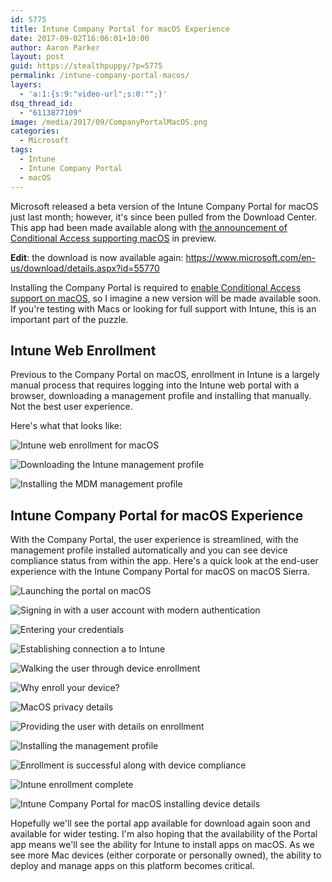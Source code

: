 ```yaml
---
id: 5775
title: Intune Company Portal for macOS Experience
date: 2017-09-02T16:06:01+10:00
author: Aaron Parker
layout: post
guid: https://stealthpuppy/?p=5775
permalink: /intune-company-portal-macos/
layers:
  - 'a:1:{s:9:"video-url";s:0:"";}'
dsq_thread_id:
  - "6113877109"
image: /media/2017/09/CompanyPortalMacOS.png
categories:
  - Microsoft
tags:
  - Intune
  - Intune Company Portal
  - macOS
---
```

Microsoft released a beta version of the Intune Company Portal for macOS just last month; however, it's since been pulled from the Download Center. This app had been made available along with [the announcement of Conditional Access supporting macOS](https://blogs.technet.microsoft.com/enterprisemobility/2017/08/23/azure-ad-and-intune-now-support-macos-in-conditional-access/) in preview.

**Edit**: the download is now available again: <https://www.microsoft.com/en-us/download/details.aspx?id=55770>

Installing the Company Portal is required to [enable Conditional Access support on macOS](https://docs.microsoft.com/en-au/intune/compliance-policy-create-mac-os), so I imagine a new version will be made available soon. If you're testing with Macs or looking for full support with Intune, this is an important part of the puzzle.

## Intune Web Enrollment

Previous to the Company Portal on macOS, enrollment in Intune is a largely manual process that requires logging into the Intune web portal with a browser, downloading a management profile and installing that manually. Not the best user experience.

Here's what that looks like:

![Intune web enrollment for macOS]({{site.baseurl}}/media/2017/09/Intune-WebEnroll.png)

![Downloading the Intune management profile]({{site.baseurl}}/media/2017/09/Intune-WebEnroll2.png)

![Installing the MDM management profile]({{site.baseurl}}/media/2017/09/Intune-WebEnroll-Profile.png)

## Intune Company Portal for macOS Experience

With the Company Portal, the user experience is streamlined, with the management profile installed automatically and you can see device compliance status from within the app. Here's a quick look at the end-user experience with the Intune Company Portal for macOS on macOS Sierra.

![Launching the portal on macOS]({{site.baseurl}}/media/2017/09/MacCompanyPortal1.png)
  
![Signing in with a user account with modern authentication]({{site.baseurl}}/media/2017/09/MacCompanyPortal2.png)

![Entering your credentials]({{site.baseurl}}/media/2017/09/MacCompanyPortal3.png)

![Establishing connection a to Intune]({{site.baseurl}}/media/2017/09/MacCompanyPortal4.png)

![Walking the user through device enrollment]({{site.baseurl}}/media/2017/09/MacCompanyPortal5.png)

![Why enroll your device?]({{site.baseurl}}/media/2017/09/MacCompanyPortal6.png)

![MacOS privacy details]({{site.baseurl}}/media/2017/09/MacCompanyPortal7.png)

![Providing the user with details on enrollment]({{site.baseurl}}/media/2017/09/MacCompanyPortal8.png)

![Installing the management profile]({{site.baseurl}}/media/2017/09/MacCompanyPortal9.png)

![Enrollment is successful along with device compliance]({{site.baseurl}}/media/2017/09/MacCompanyPortal10.png)

![Intune enrollment complete]({{site.baseurl}}/media/2017/09/MacCompanyPortal11.png)

![Intune Company Portal for macOS installing device details]({{site.baseurl}}/media/2017/09/MacCompanyPortal12a.png)

Hopefully we'll see the portal app available for download again soon and available for wider testing. I'm also hoping that the availability of the Portal app means we'll see the ability for Intune to install apps on macOS. As we see more Mac devices (either corporate or personally owned), the ability to deploy and manage apps on this platform becomes critical.
